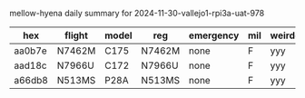 mellow-hyena daily summary for 2024-11-30-vallejo1-rpi3a-uat-978

|hex|flight|model|reg|emergency|mil|weirdo|
|--|--|--|--|--|--|--|
|aa0b7e|N7462M|C175|N7462M|none|F|yyy|
|aad18c|N7966U|C172|N7966U|none|F|yyy|
|a66db8|N513MS|P28A|N513MS|none|F|yyy|
